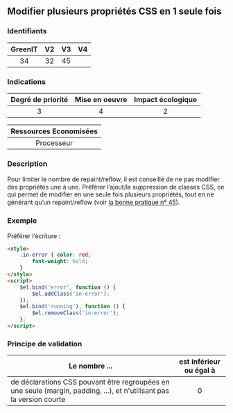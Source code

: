 ## Modifier plusieurs propriétés CSS en 1 seule fois

### Identifiants

| GreenIT |  V2  |  V3  |  V4  |
|:-------:|:----:|:----:|:----:|
|  34    | 32  | 45  |      |

### Indications

| Degré de priorité |      Mise en oeuvre       |  Impact écologique    |
|:-------------------:|:-------------------------:|:---------------------:|
| 3 | 4 | 2 |

|Ressources Economisées                                      |
|:----------------------------------------------------------:|
| Processeur |

### Description

Pour limiter le nombre de repaint/reﬂow, il est conseillé de ne pas modifier des propriétés une à une. 
Préférer l’ajout/la suppression de classes CSS, ce qui permet de modifier en une seule fois plusieurs propriétés, tout en ne générant qu’un repaint/reﬂow (voir [la bonne pratique n° 45](/chapters/bonne_pratique_045_fr.md)).

### Exemple

Préférer l’écriture :
```html
<style>
    .in-error { color: red;
        font-weight: bold;
    }
</style>
<script>
    $el.bind('error', function () {
        $el.addClass('in-error');
    });
    $el.bind('running'), function () {
        $el.removeClass('in-error');
    };
</script>
```


### Principe de validation

| Le nombre ...     | est inférieur ou égal à   |  
|-------------------|:-------------------------:|
| de déclarations CSS pouvant être regroupées en une seule (margin, padding, ...), et n'utilisant pas la version courte  | 0  |

